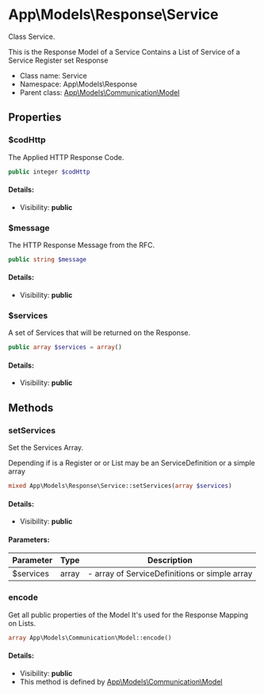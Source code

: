 App\Models\Response\Service
===============

Class Service.

This is the Response Model of a Service
Contains a List of Service of a Service Register set Response


* Class name: Service
* Namespace: App\Models\Response
* Parent class: [App\Models\Communication\Model](App-Models-Communication-Model.md)





Properties
----------


### $codHttp

The Applied HTTP Response Code.



```php
public integer $codHttp
```

#### Details:
* Visibility: **public**


### $message

The HTTP Response Message from the RFC.



```php
public string $message
```

#### Details:
* Visibility: **public**


### $services

A set of Services that will be returned on the Response.



```php
public array $services = array()
```

#### Details:
* Visibility: **public**


Methods
-------


### setServices

Set the Services Array.

Depending if is a Register or or List
may be an ServiceDefinition or a simple array

```php
mixed App\Models\Response\Service::setServices(array $services)
```

#### Details:
* Visibility: **public**


#### Parameters:

| Parameter | Type | Description |
|-----------|------|-------------|
| $services | array |  - array of ServiceDefinitions or simple array |



### encode

Get all public properties of the Model
It's used for the Response Mapping on Lists.



```php
array App\Models\Communication\Model::encode()
```

#### Details:
* Visibility: **public**
* This method is defined by [App\Models\Communication\Model](App-Models-Communication-Model.md)



